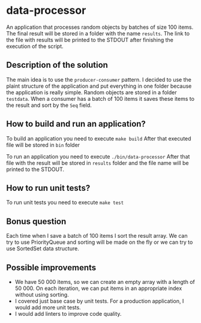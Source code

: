 # data-processor
    
An application that processes random objects by batches of size 100 items.
The final result will be stored in a folder with the name `results`.
The link to the file with results will be printed to the STDOUT after finishing the execution of the script.

## Description of the solution

The main idea is to use the `producer-consumer` pattern.
I decided to use the plaint structure of the application and put everything in one folder because the application is really simple.
Random objects are stored in a folder `testdata`.
When a consumer has a batch of 100 items it saves these items to the result and sort by the `Seq` field. 

## How to build and run an application?

To build an application you need to execute `make build`
After that executed file will be stored in `bin` folder


To run an application you need to execute `./bin/data-processor`
After that file with the result will be stored in `results` folder and the file name will be printed to the STDOUT.

## How to run unit tests?

To run unit tests you need to execute `make test`

## Bonus question

Each time when I save a batch of 100 items I sort the result array.
We can try to use PriorityQueue and sorting will be made on the fly or we can try to use SortedSet data structure.

## Possible improvements

* We have 50 000 items, so we can create an empty array with a length of 50 000. On each iteration, we can put items in an appropriate index without using sorting.
* I covered just base case by unit tests. For a production application, I would add more unit tests.
* I would add linters to improve code quality.  







  
